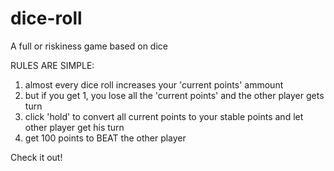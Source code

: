 # dice-roll
A full or riskiness game based on dice

RULES ARE SIMPLE:
1. almost every dice roll increases your 'current points' ammount
2. but if you get 1, you lose all the 'current points' and the other player gets turn
3. click 'hold' to convert all current points to your stable points and let other player get his turn
4. get 100 points to BEAT the other player

Check it out!

